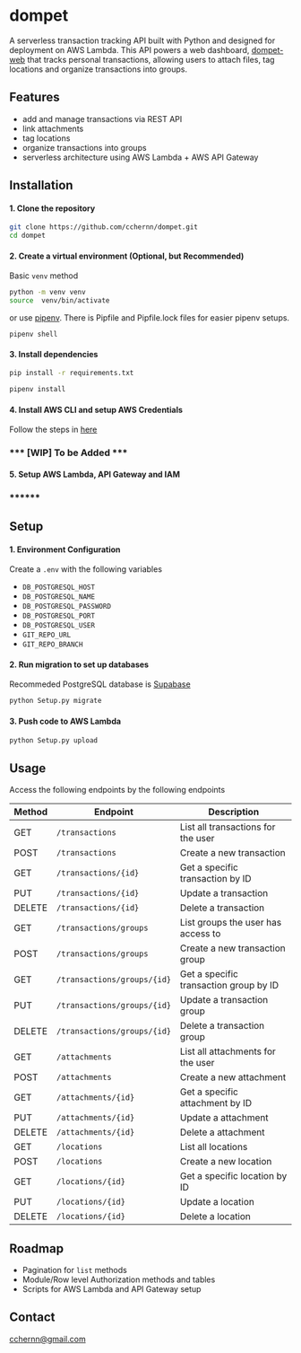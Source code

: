 # dompet  

A serverless transaction tracking API built with Python and designed for deployment on AWS Lambda. This API powers a web dashboard, [dompet-web](https://github.com/cchernn/dompet-web) that tracks personal transactions, allowing users to attach files, tag locations and organize transactions into groups.  

## Features  

- add and manage transactions via REST API  
- link attachments  
- tag locations  
- organize transactions into groups  
- serverless architecture using AWS Lambda + AWS API Gateway  

## Installation  

#### 1. Clone the repository  

``` bash
git clone https://github.com/cchernn/dompet.git  
cd dompet  
```

#### 2. Create a virtual environment (Optional, but Recommended)  

Basic `venv` method
``` bash
python -m venv venv  
source  venv/bin/activate  
```

or use [pipenv](https://pypi.org/project/pipenv/). There is Pipfile and Pipfile.lock files for easier pipenv setups.  
```
pipenv shell
```

#### 3. Install dependencies  

``` bash
pip install -r requirements.txt  
```

``` bash  
pipenv install  
```

#### 4. Install AWS CLI and setup AWS Credentials  

Follow the steps in [here](https://docs.aws.amazon.com/braket/latest/developerguide/braket-using-boto3-profiles.html)  

### *** [WIP] To be Added ***  
#### 5. Setup AWS Lambda, API Gateway and IAM  

### ******

## Setup  

#### 1. Environment Configuration  

Create a `.env` with the following variables  

- `DB_POSTGRESQL_HOST`  
- `DB_POSTGRESQL_NAME`  
- `DB_POSTGRESQL_PASSWORD`  
- `DB_POSTGRESQL_PORT`  
- `DB_POSTGRESQL_USER`  
- `GIT_REPO_URL`  
- `GIT_REPO_BRANCH`  

#### 2. Run migration to set up databases  

Recommeded PostgreSQL database is [Supabase](https://supabase.com/)
``` python
python Setup.py migrate
```

#### 3. Push code to AWS Lambda  

``` python
python Setup.py upload  
```

## Usage  

Access the following endpoints by the following endpoints  

| Method | Endpoint | Description |
|--------|-------------------------|----------------------------------------|
| GET | `/transactions` | List all transactions for the user |
| POST | `/transactions` | Create a new transaction |
| GET | `/transactions/{id}` | Get a specific transaction by ID |
| PUT | `/transactions/{id}` | Update a transaction |
| DELETE | `/transactions/{id}` | Delete a transaction |
| GET | `/transactions/groups` | List groups the user has access to |
| POST | `/transactions/groups` | Create a new transaction group |
| GET | `/transactions/groups/{id}` | Get a specific transaction group by ID |
| PUT | `/transactions/groups/{id}` | Update a transaction group |
| DELETE | `/transactions/groups/{id}` | Delete a transaction group |
| GET | `/attachments` | List all attachments for the user |
| POST | `/attachments` | Create a new attachment |
| GET | `/attachments/{id}` | Get a specific attachment by ID |
| PUT | `/attachments/{id}` | Update a attachment |
| DELETE | `/attachments/{id}` | Delete a attachment |
| GET | `/locations` | List all locations |
| POST | `/locations` | Create a new location |
| GET | `/locations/{id}` | Get a specific location by ID |
| PUT | `/locations/{id}` | Update a location |
| DELETE | `/locations/{id}` | Delete a location |

## Roadmap  

- Pagination for `list` methods  
- Module/Row level Authorization methods and tables  
- Scripts for AWS Lambda and API Gateway setup  

## Contact  

cchernn@gmail.com  